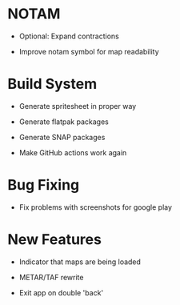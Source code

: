 # NOTAM

* Optional: Expand contractions

* Improve notam symbol for map readability


# Build System

* Generate spritesheet in proper way

* Generate flatpak packages

* Generate SNAP packages

* Make GitHub actions work again


# Bug Fixing

* Fix problems with screenshots for google play


# New Features

* Indicator that maps are being loaded

* METAR/TAF rewrite

* Exit app on double 'back'
